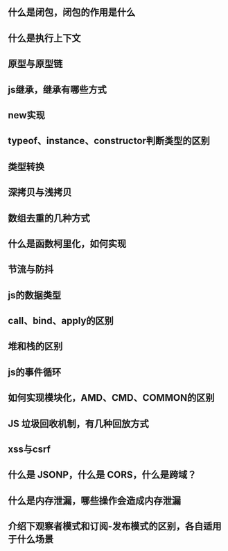 ## 什么是闭包，闭包的作用是什么
## 什么是执行上下文
## 原型与原型链
## js继承，继承有哪些方式
## new实现
## typeof、instance、constructor判断类型的区别
## 类型转换
## 深拷贝与浅拷贝
## 数组去重的几种方式
## 什么是函数柯里化，如何实现
## 节流与防抖
## js的数据类型
## call、bind、apply的区别
## 堆和栈的区别
## js的事件循环
## 如何实现模块化，AMD、CMD、COMMON的区别
## JS 垃圾回收机制，有几种回放方式
## xss与csrf
## 什么是 JSONP，什么是 CORS，什么是跨域？
## 什么是内存泄漏，哪些操作会造成内存泄漏
## 介绍下观察者模式和订阅-发布模式的区别，各自适用于什么场景